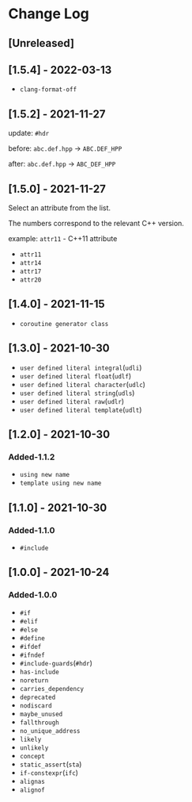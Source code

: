 # Change Log

## [Unreleased]

## [1.5.4] - 2022-03-13

+ `clang-format-off`

## [1.5.2] - 2021-11-27

update: `#hdr`

before: `abc.def.hpp` -> `ABC.DEF_HPP`

after: `abc.def.hpp` -> `ABC_DEF_HPP`

## [1.5.0] - 2021-11-27

Select an attribute from the list.

The numbers correspond to the relevant C++ version.

example: `attr11` - C++11 attribute

+ `attr11`
+ `attr14`
+ `attr17`
+ `attr20`

## [1.4.0] - 2021-11-15

+ `coroutine generator class`

## [1.3.0] - 2021-10-30

+ `user defined literal integral`(`udli`)
+ `user defined literal float`(`udlf`)
+ `user defined literal character`(`udlc`)
+ `user defined literal string`(`udls`)
+ `user defined literal raw`(`udlr`)
+ `user defined literal template`(`udlt`)

## [1.2.0] - 2021-10-30

### Added-1.1.2

+ `using new name`
+ `template using new name`

## [1.1.0] - 2021-10-30

### Added-1.1.0

+ `#include`

## [1.0.0] - 2021-10-24

### Added-1.0.0

+ `#if`
+ `#elif`
+ `#else`
+ `#define`
+ `#ifdef`
+ `#ifndef`
+ `#include-guards`(`#hdr`)
+ `has-include`
+ `noreturn`
+ `carries_dependency`
+ `deprecated`
+ `nodiscard`
+ `maybe_unused`
+ `fallthrough`
+ `no_unique_address`
+ `likely`
+ `unlikely`
+ `concept`
+ `static_assert`(`sta`)
+ `if-constexpr`(`ifc`)
+ `alignas`
+ `alignof`
